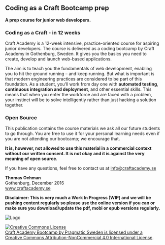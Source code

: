 ## Coding as a Craft Bootcamp prep
 **A prep course for junior web developers.**
 
### Coding as a Craft - in 12 weeks
Craft Academy is a 12-week intensive, practice-oriented course for aspiring junior developers. The course is delivered as a coding bootcamp by Craft Academy in Gothenburg, Sweden. It gives you the basics you need to create, develop and launch web-based applications.

The aim is to teach you the fundamentals of web development, enabling you to hit the ground running – and keep running. But what is important is that modern engineering practices are considered to be part of this foundation. As a student, you'll work from day one with **automated testing**, **continuous integration and deployment**, and other essential skills. This means that when you enter the workforce and are faced with a problem, your instinct will be to solve intelligently rather than just hacking a solution together.

### Open Source
This publication contains the course materials we ask all our future students to go through. You are free to use it for your personal learning needs even if you are not attending our bootcamp; we encourage that. 

**It is, however, not allowed to use this material in a commercial context without our written consent. It is not okay and it is against the very meaning of open source.** 

If you have any questions, feel free to contact us at info@craftacademy.se


**Thomas Ochman**<br>
Gothenburg, December 2016<br>
www.craftacademy.se

**Disclaimer: This is very much a Work In Progress (WIP) and we will be pushing content regularly so please use the online version if you can or make sure you download/update the pdf, mobi or epub versions regularly.**

 

![Logo](https://assets.craftacademy.se/images/logo/logo-with-tagline_small.png "Craft Academy by Pragmatic Sweden AB")

<a rel="license" href="http://creativecommons.org/licenses/by-nc/4.0/"><img alt="Creative Commons License" style="border-width:0" src="https://i.creativecommons.org/l/by-nc/4.0/88x31.png" /><br /><span xmlns:dct="http://purl.org/dc/terms/" property="dct:title">Craft Academy Bootcamp</span> by <span xmlns:cc="http://creativecommons.org/ns#" property="cc:attributionName">Pragmatic Sweden</span> is licensed under a <a rel="license" href="http://creativecommons.org/licenses/by-nc/4.0/">Creative Commons Attribution-NonCommercial 4.0 International License</a>.


